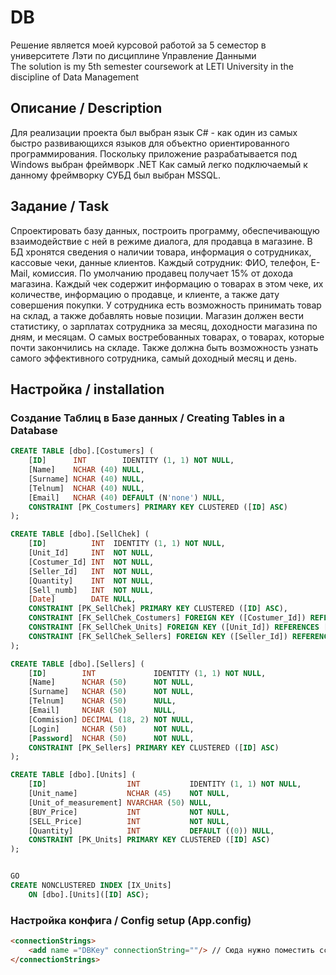 # DB

Решение является моей курсовой работой за 5 семестор в университете Лэти по дисциплине Управление Данными  
The solution is my 5th semester coursework at LETI University in the discipline of Data Management  

## Описание / Description
Для реализации проекта был выбран язык C# - как один из самых быстро развивающихся языков для объектно ориентированного программирования.
Поскольку приложение разрабатывается под Windows выбран фреймворк .NET 
Как самый легко подключаемый к данному фреймворку СУБД был выбран MSSQL.



## Задание / Task
Спроектировать базу данных, построить программу, обеспечивающую взаимодействие с ней в режиме диалога, для продавца в магазине. В БД хронятся сведения о наличии товара, информация о сотрудниках, кассовые чеки, данные клиентов.
Каждый сотрудник: ФИО, телефон, E-Mail, комиссия. По умолчанию продавец получает 15% от дохода магазина.
Каждый чек содержит информацию о товарах в этом чеке, их количестве, информацию о продавце, и клиенте, а также дату совершения покупки.
У сотрудника есть возможность принимать товар на склад, а также добавлять новые позиции.
Магазин должен вести статистику, о зарплатах сотрудника за месяц, доходности магазина по дням, и месяцам. О самых востребованных товарах, о товарах, которые почти закончились на складе.
Также должна быть возможность узнать самого эффективного сотрудника, самый доходный месяц и день.




## Настройка / installation

### Создание Таблиц в Базе данных / Creating Tables in a Database
``` sql
CREATE TABLE [dbo].[Costumers] (
    [ID]      INT        IDENTITY (1, 1) NOT NULL,
    [Name]    NCHAR (40) NULL,
    [Surname] NCHAR (40) NULL,
    [Telnum]  NCHAR (40) NULL,
    [Email]   NCHAR (40) DEFAULT (N'none') NULL,
    CONSTRAINT [PK_Costumers] PRIMARY KEY CLUSTERED ([ID] ASC)
);

CREATE TABLE [dbo].[SellChek] (
    [ID]          INT  IDENTITY (1, 1) NOT NULL,
    [Unit_Id]     INT  NOT NULL,
    [Costumer_Id] INT  NOT NULL,
    [Seller_Id]   INT  NOT NULL,
    [Quantity]    INT  NOT NULL,
    [Sell_numb]   INT  NOT NULL,
    [Date]        DATE NULL,
    CONSTRAINT [PK_SellChek] PRIMARY KEY CLUSTERED ([ID] ASC),
    CONSTRAINT [FK_SellChek_Costumers] FOREIGN KEY ([Costumer_Id]) REFERENCES [dbo].[Costumers] ([ID]),
    CONSTRAINT [FK_SellChek_Units] FOREIGN KEY ([Unit_Id]) REFERENCES [dbo].[Units] ([ID]),
    CONSTRAINT [FK_SellChek_Sellers] FOREIGN KEY ([Seller_Id]) REFERENCES [dbo].[Sellers] ([ID])
);

CREATE TABLE [dbo].[Sellers] (
    [ID]        INT             IDENTITY (1, 1) NOT NULL,
    [Name]      NCHAR (50)      NOT NULL,
    [Surname]   NCHAR (50)      NOT NULL,
    [Telnum]    NCHAR (50)      NULL,
    [Email]     NCHAR (50)      NULL,
    [Commision] DECIMAL (18, 2) NOT NULL,
    [Login]     NCHAR (50)      NOT NULL,
    [Password]  NCHAR (50)      NOT NULL,
    CONSTRAINT [PK_Sellers] PRIMARY KEY CLUSTERED ([ID] ASC)
);

CREATE TABLE [dbo].[Units] (
    [ID]                  INT           IDENTITY (1, 1) NOT NULL,
    [Unit_name]           NCHAR (45)    NOT NULL,
    [Unit_of_measurement] NVARCHAR (50) NULL,
    [BUY_Price]           INT           NOT NULL,
    [SELL_Price]          INT           NOT NULL,
    [Quantity]            INT           DEFAULT ((0)) NULL,
    CONSTRAINT [PK_Units] PRIMARY KEY CLUSTERED ([ID] ASC)
);


GO
CREATE NONCLUSTERED INDEX [IX_Units]
    ON [dbo].[Units]([ID] ASC);

```

### Настройка конфига / Config setup (App.config)

```html
<connectionStrings>
    <add name ="DBKey" connectionString=""/> // Сюда нужно поместить ссылку на базу данных
</connectionStrings>
```
